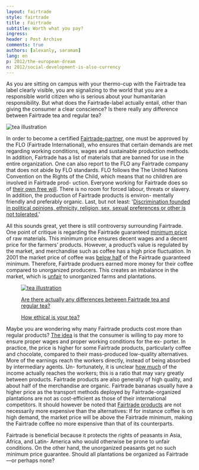 ```yaml
---
layout: fairtrade
style: fairtrade
title : Fairtrade
subtitle: Worth what you pay?
ingress: 
header : Post Archive
comments: true
authors: [alexanly, saramam]
lang: en
p: 2012/the-european-dream
n: 2012/social-development-is-also-currency
---
```



<section class="ingress">
<p class="pre">
As you are sitting on campus with your thermo-cup with the Fairtrade 
tea label clearly visible, you are signalizing to the world that you are 
a responsible world citizen who is serious about your humanitarian 
responsibility. But what does the Fairtrade-label actually entail, 
other than giving the consumer a clear conscience? Is there really 
any difference between Fairtrade tea and regular tea?
</p>
</section>

<img src="http://i.imgur.com/Fjitk.png" id="tea-ill" alt="tea illustration">

<p class="pre">
In order to become a certified <a href="http://bit.ly/QOO5Bi">Fairtrade-partner</a>, one must be approved 
by the FLO (Fairtrade International), who ensures that certain demands 
are met regarding working conditions, wages and sustainable production 
methods. In addition, Fairtrade has a list of materials that are banned 
for use in the entire organization. One can also report to the FLO 
any Fairtrade company that does not abide by FLO standards. FLO 
follows the The United Nations Convention on the Rights of the Child, 
which means that no children are involved in Fairtrade prod-
uction. Everyone working for Fairtrade does so of <a href="http://bit.ly/QOO5Bi">their own 
free will</a>. There is no room for forced labour, threats or slavery. 
In addition, the production of Fairtrade products is environ-
mentally friendly and preferably organic. Last, but not least: 
'<a href="http://fairtrade.no/om-fairtrade/slik-fungerer-fairtrade/fairtrade-standardene/">Discrimination founded in political opinions, ethnicity, religion, sex, sexual preferences or other is not 
tolerated.</a>'

</p>

<p>
All this sounds great, yet there is still controversy surrounding Fairtrade. One point of critique is regarding the Fairtrade guaranteed <a href="http://fairtrade.no/media/62276/utdyping_mat_og_helse_ungdomsskole.pdf">minimum price</a> of raw materials. This minimum price ensures decent wages and a decent price for the farmers’ products. However, a product’s value is regulated by the market, and merchandise such as coffee has a high price fluctuation. In 2001 the market price of coffee was <a href="http://www.fairtrade.org.uk/includes/documents/cm_docs/2010/a/arabica_pricechart_89_10_aug10.pdf">below half</a> of the Fairtrade guaranteed minimum. Therefore, Fairtrade produers earned more money for their coffee compared to unorganized producers. This creates an imbalance in the market, which is <a href="http://money.howstuffworks.com/fair-trade2.htm">unfair</a> to unorganized farms and plantations.
</p>


<a href="http://www.ethicalconsumer.org/buyersguides/drink/tea.aspx">
<figure id="hipster-ill">
	<img src="http://i.imgur.com/rugOn.jpg" alt="tea illustration">
	<figcaption class="tk-gooddog-new">
		<p class="first-line">Are there actually any differences between Fairtrade tea and regular tea?</p>
		<p class="second-line">How ethical is your tea?</p>
	</figcaption>
</figure>
</a>


<p class="pre">
Maybe you are wondering why many Fairtrade products cost more than 
regular products? <a href="http://money.howstuffworks.com/fair-trade1.htm">The idea</a> is that the consumer is willing to pay more 
to ensure proper wages and proper working conditions for the ex-
porter. In practice, the price is higher for some Fairtrade products, 
particularly coffee and chocolate, compared to their mass-produced 
low-quality alternatives. More of the earnings reach the workers 
directly, instead of being absorbed by intermediary agents. Un-
fortunately, it is unclear <a href="http://www.griffithsspeaker.com/Fairtrade/Ethical%20Objections%20to%20Fairtrade%20web.pdf">how much</a> of the income actually reaches 
the workers; this is a ratio that may vary greatly between products. 
Fairtrade products are also generally of high quality, and about 
half of the merchandise are organic. Fairtrade bananas usually 
have a higher price as the transport methods deployed by 
Fairtrade-organized plantations are not as cost-efficient as 
those of their international competitors. It should however be 
noted that <a href="http://www.fairtradeusa.org/what-is-fair-trade/faq">Fairtrade products</a> are not necessarily more 
expensive than the alternatives: If for instance coffee is on 
high demand, the market price will be above the Fairtrade 
minimum, making the Fairtrade coffee no more expensive 
than that of its counterparts.
</p>

<p class="pre">
Fairtrade is beneficial because it protects the rights of peasants in Asia, Africa, and Latin-
America who would otherwise be prone to unfair conditions. On the other hand, the unorganized peasants 
get no such minimum price guarantee. Should all plantations be organized as Fairtrade—or perhaps none?
</p>